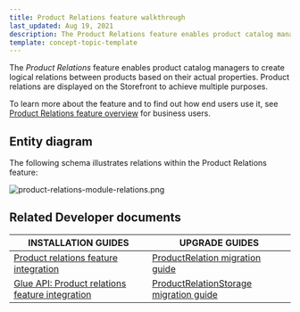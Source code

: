 ```yaml
---
title: Product Relations feature walkthrough
last_updated: Aug 19, 2021
description: The Product Relations feature enables product catalog managers to create logical relations between products based on their actual properties
template: concept-topic-template
---
```


The _Product Relations_ feature enables product catalog managers to create logical relations between products based on their actual properties. Product relations are displayed on the Storefront to achieve multiple purposes.


To learn more about the feature and to find out how end users use it, see [Product Relations feature overview](/docs/scos/user/features/{{page.version}}/product-relations-feature-overview.html) for business users.


## Entity diagram

The following schema illustrates relations within the Product Relations feature:

<div class="width-100">

![product-relations-module-relations.png](https://spryker.s3.eu-central-1.amazonaws.com/docs/Features/Product+Management/Product+Relations/Product+Relations+Feature+Overview/202006.0/product-relations-module-relations.png)

</div>

## Related Developer documents

| INSTALLATION GUIDES | UPGRADE GUIDES|
|---------|---------|
|[Product relations feature integration](/docs/scos/dev/feature-integration-guides/{{page.version}}/glue-api/glue-api-product-relations-feature-integration.html) | [ProductRelation migration guide](/docs/scos/dev/module-migration-guides/migration-guide-productrelation.html) |
| [Glue API: Product relations feature integration](/docs/scos/dev/feature-integration-guides/{{page.version}}/glue-api/glue-api-product-relations-feature-integration.html) | [ProductRelationStorage migration guide](/docs/pbc/all/product-information-management/{{page.version}}/base-shop/install-and-upgrade/upgrade-modules/upgrade-the-productrelationstorage-module.html) |
